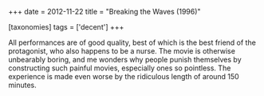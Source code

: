 +++
date = 2012-11-22
title = "Breaking the Waves (1996)"

[taxonomies]
tags = ['decent']
+++

All performances are of good quality, best of which is the best friend
of the protagonist, who also happens to be a nurse. The movie is
otherwise unbearably boring, and me wonders why people punish themselves
by constructing such painful movies, especially ones so pointless. The
experience is made even worse by the ridiculous length of around 150
minutes.

